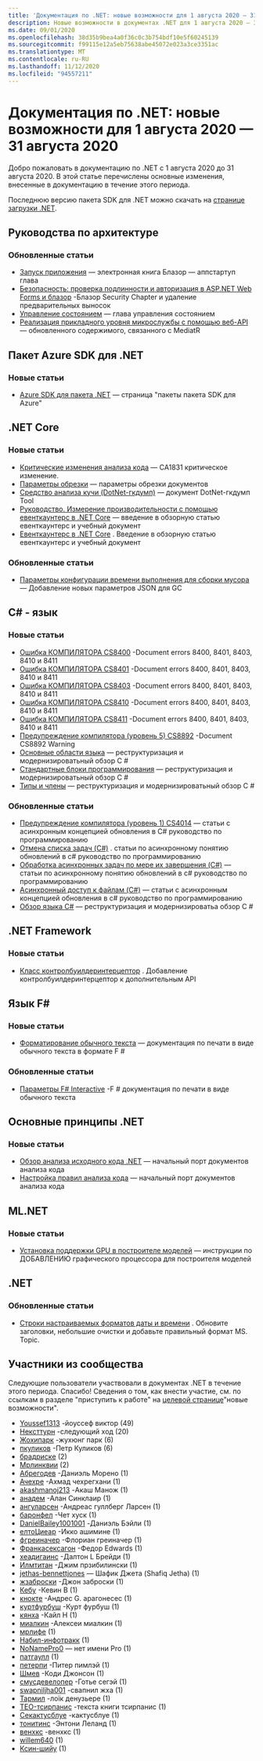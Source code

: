 ```yaml
---
title: 'Документация по .NET: новые возможности для 1 августа 2020 — 31 августа 2020'
description: Новые возможности в документах .NET для 1 августа 2020 — 31 августа 2020.
ms.date: 09/01/2020
ms.openlocfilehash: 38d35b9bea4a0f36c0c3b754bdf10e5f60245139
ms.sourcegitcommit: f99115e12a5eb75638abe45072e023a3ce3351ac
ms.translationtype: MT
ms.contentlocale: ru-RU
ms.lasthandoff: 11/12/2020
ms.locfileid: "94557211"
---
```

# <a name="net-docs-whats-new-for-august-1-2020---august-31-2020"></a>Документация по .NET: новые возможности для 1 августа 2020 — 31 августа 2020

Добро пожаловать в документацию по .NET с 1 августа 2020 до 31 августа 2020. В этой статье перечислены основные изменения, внесенные в документацию в течение этого периода.

Последнюю версию пакета SDK для .NET можно скачать на [странице загрузки .NET](https://dotnet.microsoft.com/download).

## <a name="architecture-guides"></a>Руководства по архитектуре

### <a name="updated-articles"></a>Обновленные статьи

- [Запуск приложения](../architecture/blazor-for-web-forms-developers/app-startup.md) — электронная книга Блазор — аппстартуп глава
- [Безопасность: проверка подлинности и авторизация в ASP.NET Web Forms и блазор](../architecture/blazor-for-web-forms-developers/security-authentication-authorization.md) -Блазор Security Chapter и удаление предварительных выносок
- [Управление состоянием](../architecture/blazor-for-web-forms-developers/state-management.md) — глава управления состоянием
- [Реализация прикладного уровня микрослужбы с помощью веб-API](../architecture/microservices/microservice-ddd-cqrs-patterns/microservice-application-layer-implementation-web-api.md) — обновленного содержимого, связанного с MediatR

## <a name="azure-net-sdk"></a>Пакет Azure SDK для .NET

### <a name="new-articles"></a>Новые статьи

- [Azure SDK для пакета .NET](../azure/packages.md) — страница "пакеты пакета SDK для Azure"

## <a name="net-core"></a>.NET Core

### <a name="new-articles"></a>Новые статьи

- [Критические изменения анализа кода](../core/compatibility/code-analysis.md) — CA1831 критическое изменение.
- [Параметры обрезки](../core/deploying/trimming-options.md) — параметры обрезки документов
- [Средство анализа кучи (DotNet-гкдумп)](../core/diagnostics/dotnet-gcdump.md) — документ DotNet-гкдумп Tool
- [Руководство. Измерение производительности с помощью евенткаунтерс в .NET Core](../core/diagnostics/event-counter-perf.md) — введение в обзорную статью евенткаунтерс и учебный документ
- [Евенткаунтерс в .NET Core](../core/diagnostics/event-counters.md) . Введение в обзорную статью евенткаунтерс и учебный документ

### <a name="updated-articles"></a>Обновленные статьи

- [Параметры конфигурации времени выполнения для сборки мусора](../core/run-time-config/garbage-collector.md) — Добавление новых параметров JSON для GC

## <a name="c-language"></a>C# - язык

### <a name="new-articles"></a>Новые статьи

- [Ошибка КОМПИЛЯТОРА CS8400](../csharp/language-reference/compiler-messages/cs8400.md) -Document errors 8400, 8401, 8403, 8410 и 8411
- [Ошибка КОМПИЛЯТОРА CS8401](../csharp/language-reference/compiler-messages/cs8401.md) -Document errors 8400, 8401, 8403, 8410 и 8411
- [Ошибка КОМПИЛЯТОРА CS8403](../csharp/language-reference/compiler-messages/cs8403.md) -Document errors 8400, 8401, 8403, 8410 и 8411
- [Ошибка КОМПИЛЯТОРА CS8410](../csharp/language-reference/compiler-messages/cs8410.md) -Document errors 8400, 8401, 8403, 8410 и 8411
- [Ошибка КОМПИЛЯТОРА CS8411](../csharp/language-reference/compiler-messages/cs8411.md) -Document errors 8400, 8401, 8403, 8410 и 8411
- [Предупреждение компилятора (уровень 5) CS8892](../csharp/language-reference/compiler-messages/cs8892.md) -Document CS8892 Warning
- [Основные области языка](../csharp/tour-of-csharp/features.md) — реструктуризация и модернизироватьный обзор C #
- [Стандартные блоки программирования](../csharp/tour-of-csharp/program-building-blocks.md) — реструктуризация и модернизироватьный обзор C #
- [Типы и члены](../csharp/tour-of-csharp/types.md) — реструктуризация и модернизироватьный обзор C #

### <a name="updated-articles"></a>Обновленные статьи

- [Предупреждение компилятора (уровень 1) CS4014](../csharp/language-reference/compiler-messages/cs4014.md) — статьи с асинхронным концепцией обновления в C# руководство по программированию
- [Отмена списка задач (C#)](../csharp/programming-guide/concepts/async/cancel-an-async-task-or-a-list-of-tasks.md) . статьи по асинхронному понятию обновлений в c# руководство по программированию
- [Обработка асинхронных задач по мере их завершения (C#)](../csharp/programming-guide/concepts/async/start-multiple-async-tasks-and-process-them-as-they-complete.md) — статьи по асинхронному понятию обновлений в c# руководство по программированию
- [Асинхронный доступ к файлам (C#)](../csharp/programming-guide/concepts/async/using-async-for-file-access.md) — статьи с асинхронным концепцией обновления в c# руководство по программированию
- [Обзор языка C#](../csharp/tour-of-csharp/index.md) — реструктуризация и модернизироватьа обзор C #

## <a name="net-framework"></a>.NET Framework

### <a name="new-articles"></a>Новые статьи

- [Класс контролбуилдеринтерцептор](../framework/additional-apis/controlbuilderinterceptor-class.md) . Добавление контролбуилдеринтерцептор к дополнительным API

## <a name="f-language"></a>Язык F#

### <a name="new-articles"></a>Новые статьи

- [Форматирование обычного текста](../fsharp/language-reference/plaintext-formatting.md) — документация по печати в виде обычного текста в формате F #

### <a name="updated-articles"></a>Обновленные статьи

- [Параметры F# Interactive](../fsharp/language-reference/fsharp-interactive-options.md) -F # документация по печати в виде обычного текста

## <a name="net-fundamentals"></a>Основные принципы .NET

### <a name="new-articles"></a>Новые статьи

- [Обзор анализа исходного кода .NET](../fundamentals/code-analysis/overview.md) — начальный порт документов анализа кода
- [Настройка правил анализа кода](../fundamentals/code-analysis/configuration-options.md) — начальный порт документов анализа кода

## <a name="mlnet"></a>ML.NET

### <a name="new-articles"></a>Новые статьи

- [Установка поддержки GPU в построителе моделей](../machine-learning/how-to-guides/install-gpu-model-builder.md) — инструкции по ДОБАВЛЕНИЮ графического процессора для построителя моделей

## <a name="net"></a>.NET

### <a name="updated-articles"></a>Обновленные статьи

- [Строки настраиваемых форматов даты и времени](../standard/base-types/custom-date-and-time-format-strings.md) . Обновите заголовки, небольшие очистки и добавьте правильный формат MS. Topic.

## <a name="community-contributors"></a>Участники из сообщества

Следующие пользователи участвовали в документах .NET в течение этого периода. Спасибо! Сведения о том, как внести участие, см. по ссылкам в разделе "приступить к работе" на [целевой странице](index.yml)"новые возможности".

- [Youssef1313](https://github.com/Youssef1313) -йоуссеф виктор (49)
- [Нексттурн](https://github.com/NextTurn) -следующий ход (20)
- [Жохипарк](https://github.com/JohyPark) -жухюнг парк (6)
- [пкуликов](https://github.com/pkulikov) -Петр Куликов (6)
- [брадриске](https://github.com/bradriske) (2)
- [Мрлинквии](https://github.com/Mrlinkwii) (2)
- [Абрегодев](https://github.com/AbregoDev) -Даниэль Морено (1)
- [Ачехре](https://github.com/AChehre) -Ахмад чехрегхани (1)
- [akashmanoj213](https://github.com/akashmanoj213) -Акаш Манож (1)
- [анадем](https://github.com/anadem) -Алан Синклаир (1)
- [ангуларсен](https://github.com/angularsen) -Андреас гуллберг Ларсен (1)
- [баронфел](https://github.com/baronfel) -Чет хуск (1)
- [DanielBailey1001001](https://github.com/DanielBailey1001001) -Даниэль Бэйли (1)
- [елтоЦиеар](https://github.com/eltociear) -Икко ашимине (1)
- [фгреиначер](https://github.com/fgreinacher) -Флориан греиначер (1)
- [Франкасексагон](https://github.com/FrankAtHexagon) -Федор Edwards (1)
- [хеадигаинс](https://github.com/headygains) -Далтон L Брейди (1)
- [Илмтитан](https://github.com/ILMTitan) -Джим прзибилински (1)
- [jethas-bennettjones](https://github.com/jethas-bennettjones) — Шафик Джета (Shafiq Jetha) (1)
- [жзаброски](https://github.com/jzabroski) -Джон заброски (1)
- [Кебу](https://github.com/Keboo) -Кевин B (1)
- [кнокте](https://github.com/knocte) -Андрес G. арагонесес (1)
- [куртфурбуш](https://github.com/kurtfurbush) -Курт фурбуш (1)
- [кянха](https://github.com/kyanha) -Кайл H (1)
- [миалкин](https://github.com/mialkin) -Алексеи миалкин (1)
- [мрлифе](https://github.com/mrlife) (1)
- [Набил-инфотракк](https://github.com/nabeel-InfoTrack) (1)
- [NoNamePro0](https://github.com/NoNamePro0) — нет имени Pro (1)
- [патгаулл](https://github.com/patgoull) (1)
- [петерпи](https://github.com/peterpi) -Питер пимлэй (1)
- [Шмев](https://github.com/Shmew) -Коди Джонсон (1)
- [смусдевелопер](https://github.com/smoothdeveloper) -Готье сегэй (1)
- [swapniljha001](https://github.com/swapniljha001) -свапнил жха (1)
- [Тармил](https://github.com/Tarmil) -лоïк денузьере (1)
- [TEO-тсирпанис](https://github.com/teo-tsirpanis) -текста книги тсирпанис (1)
- [Секактусблуе](https://github.com/TheCactusBlue) -кактусблуе (1)
- [тонитинс](https://github.com/tonytins) -Энтони Леланд (1)
- [венхкс](https://github.com/wenhx) -венхкс (1)
- [willem640](https://github.com/willem640) (1)
- [Ксин-шийу](https://github.com/Xin-Shiyu) (1)

